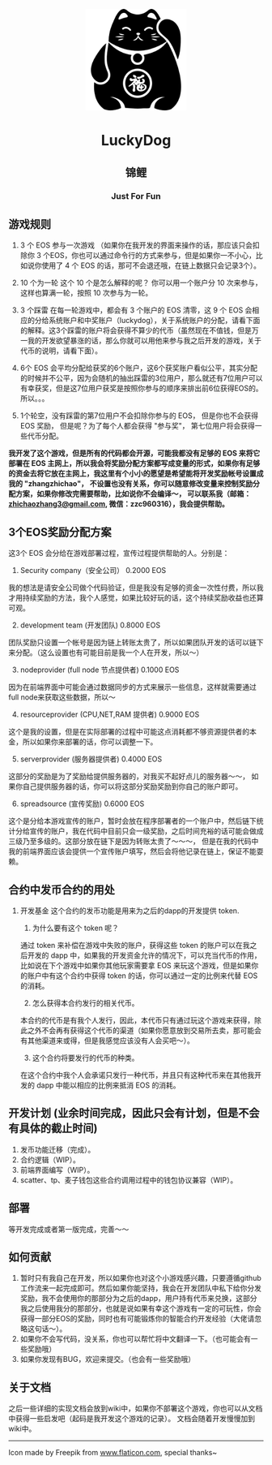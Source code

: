 <p align="center">
  <img width="200" height="200" src="./luckydog_logo.png">
</p>

<div align="center">
	<h1>LuckyDog</h1>
	<h2>锦鲤</h2>
	<h3>Just For Fun</h3>
</div>


## 游戏规则

1. 3 个 EOS 参与一次游戏
（如果你在我开发的界面来操作的话，那应该只会扣除你 3 个EOS，你也可以通过命令行的方式来参与，但是如果你一不小心，比如说你使用了 4 个 EOS 的话，那可不会退还哦，在链上数据只会记录3个）。
2. 10 个为一轮
这个 10 个是怎么解释的呢？  你可以用一个账户分 10 次来参与，这样也算满一轮，按照 10 次参与为一轮。

3. 3 个踩雷
在每一轮游戏中，都会有 3 个账户的 EOS 清零，这 9 个 EOS 会相应的分给系统账户和中奖账户（luckydog），关于系统账户的分配，请看下面的解释。这3个踩雷的账户将会获得不算少的代币（虽然现在不值钱，但是万一我的开发欲望暴涨的话，那么你就可以用他来参与我之后开发的游戏，关于代币的说明，请看下面）。

4. 6个 EOS 会平均分配给获奖的6个账户，这6个获奖账户看似公平，其实分配的时候并不公平，因为会随机的抽出踩雷的3位用户，那么就还有7位用户可以有幸获奖，但是这7位用户获奖是按照你参与的顺序来排出前6位获得EOS的。所以。。。

5. 1个轮空，没有踩雷的第7位用户不会扣除你参与的 EOS， 但是你也不会获得 EOS 奖励， 但是呢？为了每个人都会获得 "参与奖"， 第七位用户将会获得一些代币分配。

<b>我开发了这个游戏，但是所有的代码都会开源，可能我都没有足够的 EOS 来将它部署在 EOS 主网上，所以我会将奖励分配方案都写成变量的形式，如果你有足够的资金去将它放在主网上，我这里有个小小的愿望是希望能将开发奖励帐号设置成我的 "zhangzhichao"， 不设置也没有关系，你可以随意修改变量来控制奖励分配方案，如果你修改完需要帮助，比如说你不会编译～， 可以联系我（邮箱：zhichaozhang3@gmail.com, 微信：zzc960316），我会提供帮助。 </b>

## 3个EOS奖励分配方案
这3个 EOS 会分给在游戏部署过程，宣传过程提供帮助的人。分别是：


1. Security company（安全公司） 0.2000 EOS

我的想法是请安全公司做个代码验证，但是我没有足够的资金一次性付费，所以我才用持续奖励的方法，我个人感觉，如果比较好玩的话，这个持续奖励收益也还算可观。

2. development team (开发团队) 0.8000 EOS

团队奖励只设置一个帐号是因为链上转账太贵了，所以如果团队开发的话可以链下来分配。（这么设置也有可能目前是我一个人在开发，所以～）

3. nodeprovider (full node 节点提供者) 0.1000 EOS

因为在前端界面中可能会通过数据同步的方式来展示一些信息，这样就需要通过full node来获取这些数据，所以～

4. resourceprovider (CPU,NET,RAM 提供者) 0.9000 EOS

这个是我的设置，但是在实际部署的过程中可能这点消耗都不够资源提供者的本金，所以如果你来部署的话，你可以调整一下。

5. serverprovider (服务器提供者) 0.4000 EOS

这部分的奖励是为了奖励给提供服务器的，对我买不起好点儿的服务器～～， 如果你自己提供服务器的话，你可以将这部分奖励奖励到你自己的账户即可。

6. spreadsource (宣传奖励)  0.6000 EOS 

这个是分给本游戏宣传的账户，暂时会放在程序部署者的一个账户中，然后链下统计分给宣传的账户，我在代码中目前只会一级奖励，之后时间充裕的话可能会做成三级乃至多级的。这部分放在链下是因为转账太贵了～～～， 但是在我的代码中我的前端界面应该会提供一个宣传账户填写，然后会将他记录在链上，保证不能耍赖。


## 合约中发币合约的用处

1. 开发基金
    这个合约的发币功能是用来为之后的dapp的开发提供 token.
    1. 为什么要有这个 token 呢？
    
    通过 token 来补偿在游戏中失败的账户，获得这些 token 的账户可以在我之后开发的 dapp 中，如果我的开发资金允许的情况下，可以充当代币的作用，比如说在下个游戏中如果你其他玩家需要拿 EOS 来玩这个游戏，但是如果你的账户中有这个合约中获得 token 的话，你可以通过一定的比例来代替 EOS 的消耗。
    
    2. 怎么获得本合约发行的相关代币。
    
    本合约的代币是有我个人发行，因此，本代币只有通过玩这个游戏来获得，除此之外不会再有获得这个代币的渠道（如果你愿意放到交易所去卖，那可能会有其他渠道来或得，但是我感觉应该没有人会买吧～）。
    
    3. 这个合约将要发行的代币的种类。
    
    在这个合约中我个人会承诺只发行一种代币，并且只有这种代币来在其他我开发的 dapp 中能以相应的比例来抵消 EOS 的消耗。
    
    
## 开发计划 (业余时间完成，因此只会有计划，但是不会有具体的截止时间)
1. 发币功能迁移（完成）。
2. 合约逻辑（WIP）。
3. 前端界面编写（WIP）。
4. scatter、tp、麦子钱包这些合约调用过程中的钱包协议兼容（WIP）。

## 部署
等开发完成或者第一版完成，完善～～

## 如何贡献
1. 暂时只有我自己在开发，所以如果你也对这个小游戏感兴趣，只要遵循github工作流来一起完成即可。然后如果你能坚持，我会在开发团队中私下给你分发奖励，我不会使用你的那部分为之后的dapp，用户持有代币来兑换，这部分我之后使用我分的那部分，也就是说如果有幸这个游戏有一定的可玩性，你会获得一部分EOS的奖励，同时也有可能锻炼你的智能合约开发经验（大佬请忽略这句话～）。
2. 如果你不会写代码，没关系，你也可以帮忙将中文翻译一下。（也可能会有一些奖励哦）
3. 如果你发现有BUG，欢迎来提交。（也会有一些奖励哦）

## 关于文档
之后一些详细的实现文档会放到wiki中，如果你不部署这个游戏，你也可以从文档中获得一些启发吧（起码是我开发这个游戏的记录）。
文档会随着开发慢慢加到wiki中。


------
Icon made by Freepik from www.flaticon.com, special thanks~